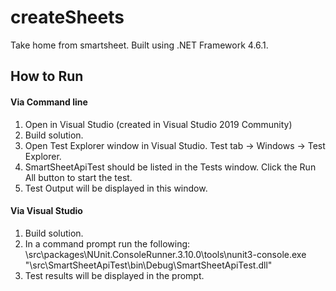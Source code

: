 # createSheets
Take home from smartsheet. Built using .NET Framework 4.6.1.

## How to Run
#### Via Command line
1. Open in Visual Studio (created in Visual Studio 2019 Community)
2. Build solution.
3. Open Test Explorer window in Visual Studio. Test tab -> Windows -> Test Explorer.
3. SmartSheetApiTest should be listed in the Tests window. Click the Run All button to start the test.
4. Test Output will be displayed in this window.

#### Via Visual Studio
1. Build solution.
2. In a command prompt run the following: <git repo>\src\packages\NUnit.ConsoleRunner.3.10.0\tools\nunit3-console.exe "<git repo>\src\SmartSheetApiTest\bin\Debug\SmartSheetApiTest.dll"
  3. Test results will be displayed in the prompt.
